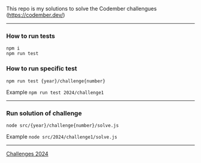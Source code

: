 This repo is my solutions to solve the Codember challengues (https://codember.dev/)

---

### How to run tests

```
npm i
npm run test
```

### How to run specific test

`npm run test {year}/challenge{number}`

Example `npm run test 2024/challenge1`

---

### Run solution of challenge

`node src/{year}/challenge{number}/solve.js `

Example
`node src/2024/challenge1/solve.js`

---

[Challenges 2024](./src/2024)
